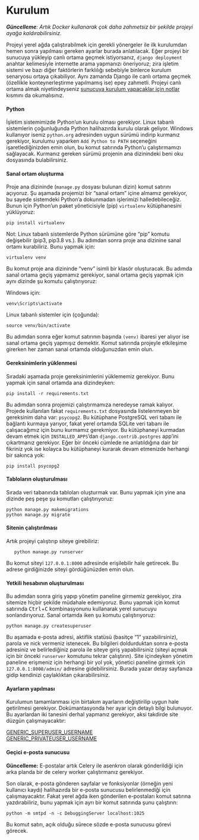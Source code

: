 # Kurulum

***Güncelleme**: Artık Docker kullanarak çok daha zahmetsiz bir şekilde projeyi ayağa kaldırabilirsiniz.*

Projeyi yerel ağda çalıştırabilmek için gerekli yönergeler ile ilk kurulumdan hemen sonra yapılması gereken ayarlar
burada anlatılacak. Eğer projeyi bir sunucuya yükleyip canlı ortama geçmek istiyorsanız, `django deployment` anahtar
kelimesiyle internette arama yapmanızı öneriyoruz; zira işletim sistemi ve bazı diğer faktörlerin farklılığı sebebiyle
binlerce kurulum senaryosu ortaya çıkabiliyor. Aynı zamanda Django ile canlı ortama geçmek (özellikle konteynerleştirme
yapılmamış ise) epey zahmetli. Projeyi canlı ortama almak niyetindeyseniz [sunucuya kurulum yapacaklar için notlar](deployment.md)
kısmını da okumalısınız.
#### Python
İşletim sistemimizde Python’un kurulu olması gerekiyor. Linux tabanlı sistemlerin çoğunluğunda Python
halihazırda kurulu olarak geliyor. Windows kullanıyor iseniz `python.org` adresinden uygun sürümü indirip kurmanız
gerekiyor, kurulumu yaparken `Add Python to PATH` seçeneğini işaretlediğinizden emin olun, bu komut satırında
Python’u çalıştırmamızı sağlayacak. Kurmanız gereken sürümü projenin ana dizinindeki beni oku dosyasında bulabilirsiniz.
#### Sanal ortam oluşturma
Proje ana dizininde (`manage.py` dosyası bulunan dizin) komut satırını açıyoruz. Şu aşamada projemizi bir “sanal ortam”
içine almamız gerekiyor, bu sayede sistemdeki Python’a dokunmadan işlerimizi halledebileceğiz. Bunun için Python’un
paket yöneticisiyle (pip) `virtualenv` kütüphanesini yüklüyoruz:

    pip install virtualenv
   
Not: Linux tabanlı sistemlerde Python sürümüne göre “pip” komutu değişebilir (pip3, pip3.8 vs.). Bu adımdan sonra proje ana
dizinine sanal ortamı kurabiliriz. Bunu yapmak için:

    virtualenv venv

Bu komut proje ana dizininde “venv” isimli bir klasör oluşturacak. Bu adımda sanal ortama geçiş yapmamız gerekiyor,
sanal ortama geçiş yapmak için aynı dizinde şu komutu çalıştırıyoruz:

Windows için:

    venv\Scripts\activate
    
Linux tabanlı sistemler için (çoğunda):
    
    source venv/bin/activate

Bu adımdan sonra eğer komut satırının başında `(venv)` ibaresi yer alıyor ise sanal ortama geçiş yapmışız demektir.
Komut satırında projeyle etkileşime girerken her zaman sanal ortamda olduğunuzdan emin olun.
#### Gereksinimlerin yüklenmesi
Sıradaki aşamada proje gereksinimlerini yüklememiz gerekiyor. Bunu yapmak için sanal ortamda ana dizindeyken:

    pip install -r requirements.txt

Bu adımdan sonra projemizi çalıştırmamıza neredeyse ramak kalıyor. Projede kullanılan fakat `requirements.txt` dosyasında
listelenmeyen bir gereksinim daha var: `psycopg2`. Bu kütüphane PostgreSQL veri tabanı ile bağlantı kurmaya yarıyor,
fakat yerel ortamda SQLite veri tabanı ile çalışacağımız için bunu kurmamız gerekmiyor. Bu kütüphaneyi kurmadan devam
etmek için `INSTALLED_APPS`’dan `django.contrib.postgres` app’ini çıkartmanız gerekiyor. Eğer bir önceki cümlede ne
anlatıldığına dair bir fikriniz yok ise kolayca bu kütüphaneyi kurarak devam etmenizde herhangi bir sakınca yok:

    pip install psycopg2

#### Tabloların oluşturulması
Sırada veri tabanında tabloları oluşturmak var. Bunu yapmak için yine ana dizinde peş peşe şu komutları çalıştırıyoruz:

    python manage.py makemigrations
    python manage.py migrate


#### Sitenin çalıştırılması
Artık projeyi çalıştırıp siteye girebiliriz:
       
       python manage.py runserver

Bu komut siteyi `127.0.0.1:8000` adresinde erişilebilir hale getirecek. Bu adrese girdiğinizde siteyi gördüğünüzden emin
olun.

#### Yetkili hesabının oluşturulması
Bu adımdan sonra giriş yapıp yönetim paneline girmemiz gerekiyor, zira sitemize hiçbir şekilde müdahale edemiyoruz.
Bunu yapmak için komut satırında <kbd>Ctrl</kbd>+<kbd>C</kbd> kombinasyonunu kullanarak yerel sunucuyu sonlandırıyoruz.
Sanal ortamda iken şu komutu çalıştırıyoruz:

    python manage.py createsuperuser

Bu aşamada e-posta adresi, aktiflik statüsü (basitçe “1” yazabilirsiniz), parola ve nick vermeniz istenecek.
Bu bilgileri doldurduktan sonra e-posta adresiniz ve belirlediğiniz parola ile siteye giriş yapabilirsiniz
(siteyi açmak için bir önceki `runserver` komutunu tekrar çalıştırın). Site içindeyken yönetim paneline erişmeniz için
herhangi bir yol yok, yönetici paneline girmek için `127.0.0.1:8000/admin/` adresine gidebilirsiniz. Burada yazar detay
sayfanıza gidip kendinizi çaylaklıktan çıkarabilirsiniz.

#### Ayarların yapılması
Kurulumun tamamlanması için birtakım ayarların değiştirilip uygun hale getirilmesi gerekiyor. Dokümantasyonda her ayar
için detaylı bilgi bulunuyor. Bu ayarlardan iki tanesini derhal yapmanız gerekiyor, aksi takdirde site düzgün çalışmayacaktır:

[GENERIC_SUPERUSER_USERNAME](settings.md#generic_superuser_username)\
[GENERIC_PRIVATEUSER_USERNAME](settings.md#generic_privateuser_username)

#### Geçici e-posta sunucusu

**Güncelleme:** E-postalar artık Celery ile asenkron olarak gönderildiği için arka planda bir de celery worker
çalıştırmanız gerekiyor.

Son olarak, e-posta gönderen sayfalar ve fonksiyonlar (örneğin yeni kullanıcı kaydı) halihazırda bir e-posta sunucusu
belirlenmediği için çalışmayacaktır. Fakat yerel ağda iken gönderilen e-postaları komut satırına yazdırabiliriz, bunu
yapmak için ayrı bir komut satırında şunu çalıştırın:
    
    python -m smtpd -n -c DebuggingServer localhost:1025

Bu komut satırı, açık olduğu sürece sözde e-posta sunucusu görevi görecek.
